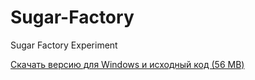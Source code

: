 # Sugar-Factory
Sugar Factory Experiment

[Скачать версию для Windows и исходный код (56 MB)](https://github.com/CogLingPsy/Sugar-Factory/releases/download/1.0.0/sugar-factory.zip)
